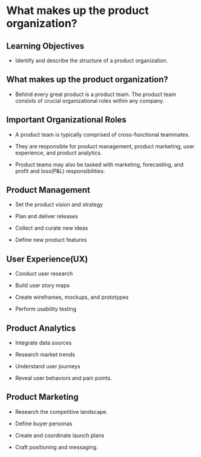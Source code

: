 # What makes up the product organization?

## Learning Objectives

  - Identify and describe the structure of a product organization.


## What makes up the product organization?

  - Behind every great product is a product team. The product team consists of crucial organizational roles within any company.


## Important Organizational Roles

  - A product team is typically comprised of cross-functional teammates.

  - They are responsible for product management, product marketing, user experience, and product analytics.

  - Product teams may also be tasked with marketing, forecasting, and profit and loss(P&L) responsibilities.


## Product Management

  - Set the product vision and strategy

  - Plan and deliver releases

  - Collect and curate new ideas

  - Define new product features


## User Experience(UX)

  - Conduct user research

  - Build user story maps

  - Create wireframes, mockups, and prototypes

  - Perform usability testing


## Product Analytics

  - Integrate data sources

  - Research market trends

  - Understand user journeys

  - Reveal user behaviors and pain points.


## Product Marketing

   - Research the competitive landscape.

   - Define buyer personas

   - Create and coordinate launch plans

   - Craft positioning and messaging.
   